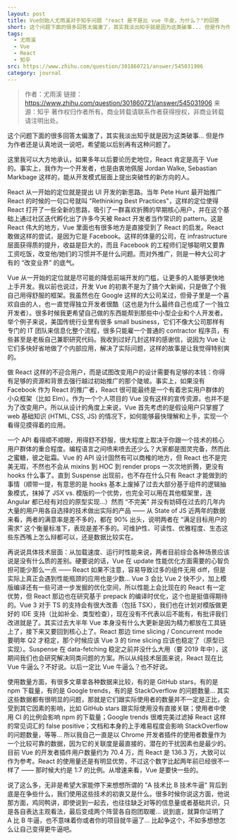 ```yaml
---
layout: post
title: Vue创始人尤雨溪对于知乎问题 "react 是不是比 vue 牛皮，为什么？"的回答
short: 这个问题下面的很多回答太偏激了，其实我淡出知乎就是因为这类破事... 但是作为作者还是认真地说一说吧，希望能以后别再有这种问题了
tags:
  - 尤雨溪
  - Vue
  - React
  - 知乎
src: https://www.zhihu.com/question/301860721/answer/545031906
category: journal
---
```


> 作者：尤雨溪 
链接：https://www.zhihu.com/question/301860721/answer/545031906 
来源：知乎 
著作权归作者所有。商业转载请联系作者获得授权，非商业转载请注明出处。

这个问题下面的很多回答太偏激了，其实我淡出知乎就是因为这类破事... 但是作为作者还是认真地说一说吧，希望能以后别再有这种问题了。

这里我可以大方地承认，如果多年以后要论历史地位，React 肯定是高于 Vue 的。事实上，我作为一个开发者，也是由衷地佩服 Jordan Walke, Sebastian Markbage 这样的，能从开发模式层面上提出突破性的新方向的人。

React 从一开始的定位就是提出 UI 开发的新思路。当年 Pete Hunt 最开始推广 React 的时候的一句口号就叫 "Rethinking Best Practices"，这样的定位使得 React 打开了一些全新的思路，吸引了一群喜欢折腾的早期核心用户，并在这个基础上通过社区迭代孵化出了许多今天被 React 开发者当作常识的 pattern。这是 React 伟大的地方，Vue 里面也有很多地方是直接受到了 React 的启发。React 敢做这样的尝试，是因为它是 Facebook。这样的体量的公司，在 infrastructure 层面获得质的提升，收益是巨大的，而且 Facebook 的工程师们足够聪明又要靠工资吃饭，改变他/她们的习惯并不是什么问题。而对外推广，则是一种大公司才有的 “改变业界” 的底气。

Vue 从一开始的定位就是尽可能的降低前端开发的门槛，让更多的人能够更快地上手开发。我以前也说过，开发 Vue 的初衷不是为了搞个大新闻，只是做了个我自己用得舒服的框架。我虽然也在 Google 这样的大公司呆过，但骨子里是一个喜欢自由的人，也一直觉得独立开发者很酷（这也是为什么最终自己也成了一个独立开发者）。很多时候我更希望自己做的东西能帮到那些中小型企业和个人开发者。举个例子来说，美国传统行业里有很多 small business，它们不像大公司那样有专门的 IT 团队来信息化整个流程，很多只能雇一个普通的 contractor 程序员，有些甚至是老板自己兼职研究代码。我收到过好几封这样的感谢信，说因为 Vue 让它们多快好省地做了个内部应用，解决了实际问题，这样的故事是让我觉得特别爽的。

做 React 这样的不迎合用户，而是试图改变用户的设计需要有足够的本钱：你得有足够的资源和背景去强行越过初始推广的那个陡坡。事实上，如果没有 Facebook 作为 React 的推广者，React 很可能最终是一个有着忠实用户群体的小众框架（比如 Elm）。作为一个个人项目的 Vue 没有这样的宣传资源，也并不是为了改变用户。所以从设计的角度上来说，Vue 首先考虑的是假设用户只掌握了 web 基础知识 (HTML, CSS, JS) 的情况下，如何能够最快理解和上手，实现一个看得见摸得着的应用。

一个 API 看得顺不顺眼，用得舒不舒服，很大程度上取决于你跟一个技术的核心用户群体的重合程度。编程语言之间喷来喷去还少么？大家都是图灵完备，然而此之蜜糖，彼之砒霜。Vue 的 API 设计固然有可以商榷的地方，但 React 也不是完美无瑕，不然也不会从 mixins 到 HOC 到 render props 一次次地折腾，更没有 hooks 什么事了。直到 Suspense 出现前，也不存在什么只有 React 才能做到的事情（顺带一提，有意思的是 hooks 基本上废掉了过去大部分基于组件的逻辑抽象模式，抹掉了 JSX vs. 模版的一个优势，也完全可以用在其他框架里，连 Angular 都已经有对应的原型实现...）然而 “不完美” 并没有妨碍在过去的几年内大量的用户用各自选择的技术做出实际的产品 —— 从 State of JS 近两年的数据来看，两者的满意率是差不多的，都在 90% 出头，说明两者在 “满足目标用户的需求” 这个衡量标准下，表现是差不多的。可维护性、可读性、优雅程度、生态这些东西嘴上怎么辩都可以，还是数据比较实在。

再说说具体技术层面：从加载速度、运行时性能来说，两者目前综合各种场景应该说是没有什么质的差别。硬要说的话，Vue 在 update 性能优化方面需要的心智负担可能少那么一点 —— React 如果不注意，容易导致过多的组件无用 diff，但是实际上真正会遇到性能瓶颈的应用也是少数... Vue 3 会比 Vue 2 快不少，加上模版编译还有一些可进一步发掘的优化空间，所以性能上会比现在的 React 有一定优势，但 React 那边也在研究基于 prepack 的编译时优化，这个也是挺值得期待的。Vue 3 对于 TS 的支持会有很大改善（包括 TSX），我们也在计划对模版做更好的 IDE 支持（比如补全、类型检查），现在没有不代表以后不能有，有批评我们改进就是了。其实过去大半年 Vue 本身没有什么大更新是因为精力都放在工具链上了，接下来又要回到核心上了。React 那边 time slicing / Concurrent mode 要明年 Q2 才稳定，那个时候应该 Vue 3 的 time slicing 应该也稳定了（原型已实现）。Suspense 在 data-fetching 稳定之前并没什么大用（要 2019 年中），这期间我们也会研究解决同类问题的方案。所以从纯技术层面来说，React 现在比 Vue 牛逼么？不好说。以后一定比 Vue 牛逼么？也不好说。

使用数量方面，有很多文章拿各种数据来比较，有的是 GitHub stars，有的是 npm 下载量，有的是 Google trends，有的是 StackOverflow 的问题数量... 其实这些数据都有很明显的问题，那就是它们跟实际使用者的数量并不一定是正比，会受到其它因素的影响，比如 GitHub stars 跟实际使用没有直接关联；使用者中使用 CI 的比例会影响 npm 的下载量；Google trends 很难完美过滤掉 React 这样的常见词汇的 false positive；文档和本身的上手难易程度会影响 StackOverflow 的问题数量，等等... 所以我自己一直是以 Chrome 开发者插件的使用者数量作为一个比较可靠的数据，因为它的关联度是最直接的，潜在的干扰因素也是最少的。目前 Vue 的开发者插件用户数量约为 70.4 万，而 React 是 136.3 万，大致可以作为参考。React 的使用量还是有明显优势，不过这个数字比起两年前已经很不一样了 —— 那时候大约是 1:7 的比例。从增速来看，Vue 是要快一些的。

说了这么多，无非是希望大家能停下来想想所谓的 ”A 技术比 B 技术牛逼“ 背后到底是在争些什么，我们使用这些技术的初衷又是什么。很多时候你说这方面，他说那方面，鸡同鸭讲，即使说到一起去，也往往缺乏对等的信息量或者基础共识，只是各自表达主观看法，最后变成两个阵营各自抱团取暖... 说到底，就算你证明了 A 比 B 牛逼，也不意味着你或者你的项目就牛逼了... 比起争这个，不如多想想怎么让自己变得更牛逼吧。

